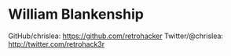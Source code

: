 # William Blankenship

GitHub/chrislea: https://github.com/retrohacker
Twitter/@chrislea: http://twitter.com/retrohack3r